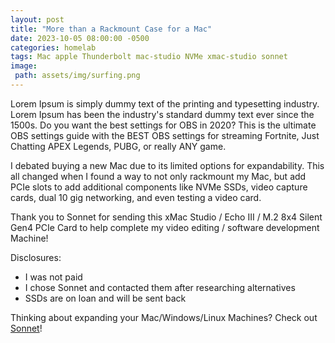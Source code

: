 ```yaml
---
layout: post
title: "More than a Rackmount Case for a Mac"
date: 2023-10-05 08:00:00 -0500
categories: homelab
tags: Mac apple Thunderbolt mac-studio NVMe xmac-studio sonnet
image:
 path: assets/img/surfing.png
---
```


Lorem Ipsum is simply dummy text of the printing and typesetting industry. Lorem Ipsum has been the industry's standard dummy text ever since the 1500s. Do you want the best settings for OBS in 2020? This is the ultimate OBS settings guide with the BEST OBS settings for streaming Fortnite, Just Chatting APEX Legends, PUBG, or really ANY game.

I debated buying a new Mac due to its limited options for expandability. This all changed when I found a way to not only rackmount my Mac, but add PCIe slots to add additional components like NVMe SSDs, video capture cards, dual 10 gig networking, and even testing a video card.

Thank you to Sonnet for sending this xMac Studio / Echo III / M.2 8x4 Silent Gen4 PCIe Card to help complete my video editing / software development Machine!

Disclosures:

- I was not paid
- I chose Sonnet and contacted them after researching alternatives
- SSDs are on loan and will be sent back

Thinking about expanding your Mac/Windows/Linux Machines? Check out [Sonnet](https://www.sonnettech.com/home.html)!
